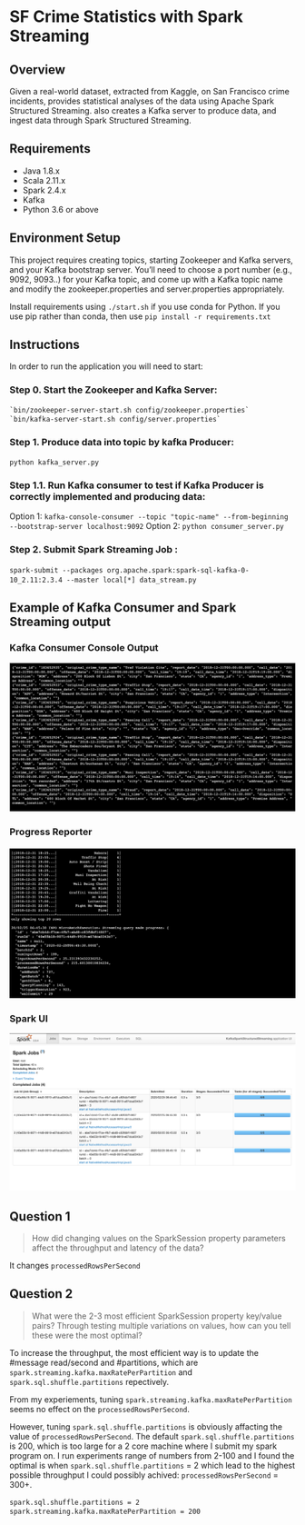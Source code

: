 # SF Crime Statistics with Spark Streaming

## Overview 

Given a real-world dataset, extracted from Kaggle, on San Francisco crime incidents, provides statistical analyses of the data using Apache Spark Structured Streaming. also creates a Kafka server to produce data, and ingest data through Spark Structured Streaming. 

## Requirements

* Java 1.8.x
* Scala 2.11.x
* Spark 2.4.x
* Kafka
* Python 3.6 or above

## Environment Setup
This project requires creating topics, starting Zookeeper and Kafka servers, and your Kafka bootstrap server. You’ll need to choose a port number (e.g., 9092, 9093..) for your Kafka topic, and come up with a Kafka topic name and modify the zookeeper.properties and server.properties appropriately.

Install requirements using `./start.sh` if you use conda for Python. If you use pip rather than conda, then use `pip install -r requirements.txt`

## Instructions

In order to run the application you will need to start:

### Step 0. Start the Zookeeper and Kafka Server:
```
`bin/zookeeper-server-start.sh config/zookeeper.properties`
`bin/kafka-server-start.sh config/server.properties`
```
### Step 1. Produce data into topic by kafka Producer:
`python kafka_server.py`

### Step 1.1. Run Kafka consumer to test if Kafka Producer is correctly implemented and producing data:

Option 1: `kafka-console-consumer --topic "topic-name" --from-beginning --bootstrap-server localhost:9092`
Option 2: `python consumer_server.py`

### Step 2. Submit Spark Streaming Job :

`spark-submit --packages org.apache.spark:spark-sql-kafka-0-10_2.11:2.3.4 --master local[*] data_stream.py`

## Example of Kafka Consumer and Spark Streaming output
### Kafka Consumer Console Output

![kafka consumer output](https://github.com/taihangFu/SF-Crime-Statistics-with-Spark-Streaming/blob/master/screenshot/Kafka%20Consumer%20Console%20Output.png)

### Progress Reporter

![progress reporter](https://github.com/taihangFu/SF-Crime-Statistics-with-Spark-Streaming/blob/master/screenshot/Screen%20Shot%202020-02-25%20at%205.46.06%20pm.png)


### Spark UI
![spark UI](https://github.com/taihangFu/SF-Crime-Statistics-with-Spark-Streaming/blob/master/screenshot/Screen%20Shot%202020-02-25%20at%205.46.43%20pm.png)


## Question 1

> How did changing values on the SparkSession property parameters affect the throughput and latency of the data?

It changes `processedRowsPerSecond`


## Question 2
> What were the 2-3 most efficient SparkSession property key/value pairs? Through testing multiple variations on values, how can you tell these were the most optimal?

To increase the throughput, the most efficient way is to update the #message read/second and #partitions, which are 
`spark.streaming.kafka.maxRatePerPartition` and `spark.sql.shuffle.partitions` repectively.

From my experiements, tuning `spark.streaming.kafka.maxRatePerPartition` seems no effect on the `processedRowsPerSecond`. 

However, tuning `spark.sql.shuffle.partitions` is obviously affacting the value of `processedRowsPerSecond`.
The default `spark.sql.shuffle.partitions` is 200, which is too large for a 2 core machine where I submit my spark program on. 
I run experiments range of numbers from 2-100 and I found the optimal is when `spark.sql.shuffle.partitions` = 2 which lead to the highest possible throughput I could possibly achived: `processedRowsPerSecond` = 300+.


```
spark.sql.shuffle.partitions = 2                
spark.streaming.kafka.maxRatePerPartition = 200  
```

